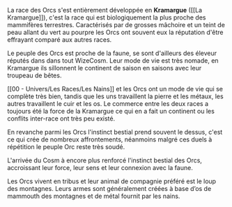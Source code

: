 La race des Orcs s'est entièrement développée en **Kramargue** ([[La Kramargue]]), c'est la race qui est biologiquement la plus proche des mammifères terrestres. Caractérisés par de grosses mâchoire et un teint de peau allant du vert au pourpre les Orcs ont souvent eux la réputation d'être effrayant comparé aux autres races.

Le peuple des Orcs est proche de la faune, se sont d'ailleurs des éleveur réputés dans dans tout WizeCosm. Leur mode de vie est très nomade, en Kramargue ils sillonnent  le continent de saison en saisons avec leur troupeau de bêtes.

[[00 - Univers/Les Races/Les Nains]] et les Orcs ont un mode de vie qui se complète très bien, tandis que les uns travaillent la pierre et les métaux, les autres travaillent le cuir et les os. Le commerce entre les deux races a toujours été la force de la Kramargue ce qui en a fait un continent ou les conflits inter-race ont très peu existé.

En revanche parmi les Orcs l'instinct bestial prend souvent le dessus, c'est ce qui crée de nombreux affrontements, néanmoins malgré ces duels à répétition le peuple Orc reste très soudé.

L'arrivée du Cosm à encore plus renforcé l'instinct bestial des Orcs, accroissant leur force, leur sens et leur connexion avec la faune. 

Les Orcs vivent en tribus et leur animal de compagnie préféré est le loup des montagnes.
Leurs armes sont généralement créées à base d’os de mammouth des montagnes et de métal fournit par les nains.




